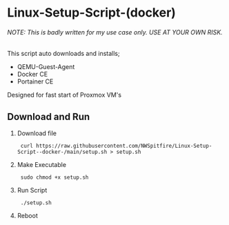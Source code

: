 # Linux-Setup-Script-(docker)
 
###### NOTE: This is badly written for my use case only. USE AT YOUR OWN RISK.

This script auto downloads and installs;

 - QEMU-Guest-Agent
 - Docker CE
 - Portainer CE

Designed for fast start of Proxmox VM's

## Download and Run

1. Download file

        curl https://raw.githubusercontent.com/NWSpitfire/Linux-Setup-Script--docker-/main/setup.sh > setup.sh

2. Make Executable

        sudo chmod +x setup.sh

3. Run Script

        ./setup.sh

4. Reboot